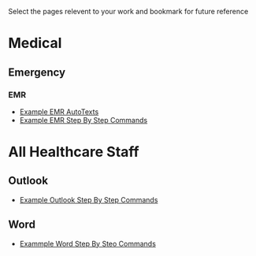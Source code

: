 Select the pages relevent to your work and bookmark for future reference

# Medical

## Emergency

### EMR

* [Example EMR AutoTexts](medical-emergency-autotext-cerner-emr.md)
* [Example EMR Step By Step Commands]()

# All Healthcare Staff

## Outlook

* [Example Outlook Step By Step Commands](health-care-staff/outlook/step-by-step-commands.md)

## Word

* [Exammple Word Step By Steo Commands](health-care-staff/word/step-by-step-commands.md)
